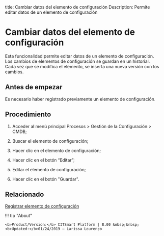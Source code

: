 title: Cambiar datos del elemento de configuración
Description: Permite editar datos de un elemento de configuración
# Cambiar datos del elemento de configuración

Esta funcionalidad permite editar datos de un elemento de configuración. Los cambios de elementos de configuración se guardan en un historial. Cada vez que se modifica el elemento, se inserta una nueva versión con los cambios.

Antes de empezar
----------------

Es necesario haber registrado previamente un elemento de configuración.

Procedimiento
-------------

1.  Acceder al menú principal Procesos \> Gestión de la Configuración \> CMDB;

2.  Buscar el elemento de configuración;

3.  Hacer clic en el elemento de configuración;

4.  Hacer clic en el botón “Editar”;

5.  Editar el elemento de configuración;

6.  Hacer clic en el botón "Guardar".

Relacionado
----------------

[Registrar elemento de configuración](/es-es/citsmart-platform-8/processes/configuration/use/register-CI.html)

!!! tip "About"

    <b>Product/Version:</b> CITSmart Platform | 8.00 &nbsp;&nbsp;
    <b>Updated:</b>01/24/2019 – Larissa Lourenço
